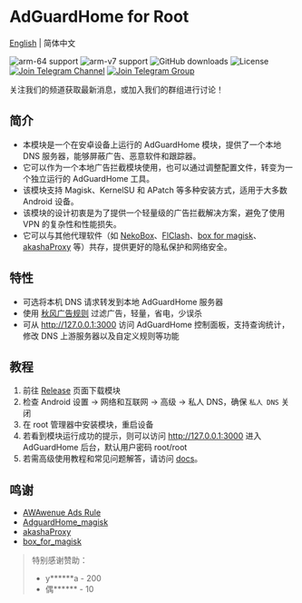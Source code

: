 # AdGuardHome for Root

[English](README_en.md) | 简体中文

![arm-64 support](https://img.shields.io/badge/arm--64-support-ef476f?logo=linux&logoColor=white&color=ef476f)
![arm-v7 support](https://img.shields.io/badge/arm--v7-support-ffa500?logo=linux&logoColor=white&color=ffa500)
![GitHub downloads](https://img.shields.io/github/downloads/twoone-3/AdGuardHomeForRoot/total?logo=github&logoColor=white&color=ffd166)
![License](https://img.shields.io/badge/License-MIT-9b5de5?logo=opensourceinitiative&logoColor=white)
[![Join Telegram Channel](https://img.shields.io/badge/Telegram-Join%20Channel-06d6a0?logo=telegram&logoColor=white)](https://t.me/+Q3Ur_HCYdM0xM2I1)
[![Join Telegram Group](https://img.shields.io/badge/Telegram-Join%20Group-118ab2?logo=telegram&logoColor=white)](https://t.me/+Q3Ur_HCYdM0xM2I1)

关注我们的频道获取最新消息，或加入我们的群组进行讨论！  

## 简介

- 本模块是一个在安卓设备上运行的 AdGuardHome 模块，提供了一个本地 DNS 服务器，能够屏蔽广告、恶意软件和跟踪器。
- 它可以作为一个本地广告拦截模块使用，也可以通过调整配置文件，转变为一个独立运行的 AdGuardHome 工具。
- 该模块支持 Magisk、KernelSU 和 APatch 等多种安装方式，适用于大多数 Android 设备。
- 该模块的设计初衷是为了提供一个轻量级的广告拦截解决方案，避免了使用 VPN 的复杂性和性能损失。
- 它可以与其他代理软件（如 [NekoBox](https://github.com/MatsuriDayo/NekoBoxForAndroid)、[FlClash](https://github.com/chen08209/FlClash)、[box for magisk](https://github.com/taamarin/box_for_magisk)、[akashaProxy](https://github.com/akashaProxy/akashaProxy) 等）共存，提供更好的隐私保护和网络安全。

## 特性

- 可选将本机 DNS 请求转发到本地 AdGuardHome 服务器
- 使用 [秋风广告规则](https://github.com/TG-Twilight/AWAvenue-Ads-Rule) 过滤广告，轻量，省电，少误杀
- 可从 <http://127.0.0.1:3000> 访问 AdGuardHome 控制面板，支持查询统计，修改 DNS 上游服务器以及自定义规则等功能

## 教程

1. 前往 [Release](https://github.com/twoone-3/AdGuardHomeForRoot/releases/latest) 页面下载模块
2. 检查 Android 设置 -> 网络和互联网 -> 高级 -> 私人 DNS，确保 `私人 DNS` 关闭
3. 在 root 管理器中安装模块，重启设备
4. 若看到模块运行成功的提示，则可以访问 <http://127.0.0.1:3000> 进入 AdGuardHome 后台，默认用户密码 root/root
5. 若需高级使用教程和常见问题解答，请访问 [docs](/docs/index.md)。

## 鸣谢

- [AWAwenue Ads Rule](https://github.com/TG-Twilight/AWAvenue-Ads-Rule)
- [AdguardHome_magisk](https://github.com/410154425/AdGuardHome_magisk)
- [akashaProxy](https://github.com/ModuleList/akashaProxy)
- [box_for_magisk](https://github.com/taamarin/box_for_magisk)

> 特别感谢赞助：
>
> - y******a - 200
> - 偶****** - 10
